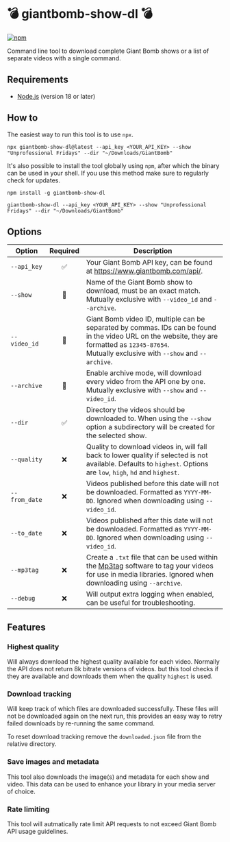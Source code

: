 # 💣 giantbomb-show-dl 💣

[![npm](https://img.shields.io/npm/dt/giantbomb-show-dl.svg)](https://www.npmjs.com/package/giantbomb-show-dl)

Command line tool to download complete Giant Bomb shows or a list of separate videos with a single command.

## Requirements

- [Node.js](https://nodejs.org/) (version 18 or later)

## How to

The easiest way to run this tool is to use `npx`.

```shell
npx giantbomb-show-dl@latest --api_key <YOUR_API_KEY> --show "Unprofessional Fridays" --dir "~/Downloads/GiantBomb"
```

It's also possible to install the tool globally using `npm`, after which the binary can be used in your shell. If you use this method make sure to regularly check for updates.

```shell
npm install -g giantbomb-show-dl

giantbomb-show-dl --api_key <YOUR_API_KEY> --show "Unprofessional Fridays" --dir "~/Downloads/GiantBomb"
```

## Options

| Option        | Required | Description                                                                                                                                                                                                                   |
| ------------- | :------: | ----------------------------------------------------------------------------------------------------------------------------------------------------------------------------------------------------------------------------- |
| `--api_key`   |    ✅    | Your Giant Bomb API key, can be found at https://www.giantbomb.com/api/.                                                                                                                                                      |
| `--show`      |    🔀    | Name of the Giant Bomb show to download, must be an exact match.<br>Mutually exclusive with `--video_id` and `--archive`.                                                                                                     |
| `--video_id`  |    🔀    | Giant Bomb video ID, multiple can be separated by commas. IDs can be found in the video URL on the website, they are formatted as `12345-87654`.<br>Mutually exclusive with `--show` and `--archive`.                         |
| `--archive`   |    🔀    | Enable archive mode, will download every video from the API one by one.<br>Mutually exclusive with `--show` and `--video_id`.                                                                                                 |
| `--dir`       |    ✅    | Directory the videos should be downloaded to. When using the `--show` option a subdirectory will be created for the selected show.                                                                                            |
| `--quality`   |    ❌    | Quality to download videos in, will fall back to lower quality if selected is not available. Defaults to `highest`. Options are `low`, `high`, `hd` and `highest`.                                                            |
| `--from_date` |    ❌    | Videos published before this date will not be downloaded. Formatted as `YYYY-MM-DD`. Ignored when downloading using `--video_id`.                                                                                             |
| `--to_date`   |    ❌    | Videos published after this date will not be downloaded. Formatted as `YYYY-MM-DD`. Ignored when downloading using `--video_id`.                                                                                              |
| `--mp3tag`    |    ❌    | Create a `.txt` file that can be used within the [Mp3tag](https://docs.mp3tag.de/converters/import-tags-from-text-files/) software to tag your videos for use in media libraries. Ignored when downloading using `--archive`. |
| `--debug`     |    ❌    | Will output extra logging when enabled, can be useful for troubleshooting.                                                                                                                                                    |

## Features

### Highest quality

Will always download the highest quality available for each video. Normally the API does not return 8k bitrate versions of videos. but this tool checks if they are available and downloads them when the quality `highest` is used.

### Download tracking

Will keep track of which files are downloaded successfully. These files will not be downloaded again on the next run, this provides an easy way to retry failed downloads by re-running the same command.

To reset download tracking remove the `downloaded.json` file from the relative directory.

### Save images and metadata

This tool also downloads the image(s) and metadata for each show and video. This data can be used to enhance your library in your media server of choice.

### Rate limiting

This tool will autmatically rate limit API requests to not exceed Giant Bomb API usage guidelines.
